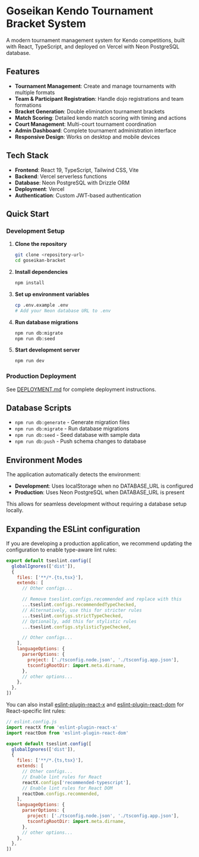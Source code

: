 # Goseikan Kendo Tournament Bracket System

A modern tournament management system for Kendo competitions, built with React, TypeScript, and deployed on Vercel with Neon PostgreSQL database.

## Features

- **Tournament Management**: Create and manage tournaments with multiple formats
- **Team & Participant Registration**: Handle dojo registrations and team formations
- **Bracket Generation**: Double elimination tournament brackets
- **Match Scoring**: Detailed kendo match scoring with timing and actions
- **Court Management**: Multi-court tournament coordination
- **Admin Dashboard**: Complete tournament administration interface
- **Responsive Design**: Works on desktop and mobile devices

## Tech Stack

- **Frontend**: React 19, TypeScript, Tailwind CSS, Vite
- **Backend**: Vercel serverless functions
- **Database**: Neon PostgreSQL with Drizzle ORM
- **Deployment**: Vercel
- **Authentication**: Custom JWT-based authentication

## Quick Start

### Development Setup

1. **Clone the repository**
   ```bash
   git clone <repository-url>
   cd goseikan-bracket
   ```

2. **Install dependencies**
   ```bash
   npm install
   ```

3. **Set up environment variables**
   ```bash
   cp .env.example .env
   # Add your Neon database URL to .env
   ```

4. **Run database migrations**
   ```bash
   npm run db:migrate
   npm run db:seed
   ```

5. **Start development server**
   ```bash
   npm run dev
   ```

### Production Deployment

See [DEPLOYMENT.md](./DEPLOYMENT.md) for complete deployment instructions.

## Database Scripts

- `npm run db:generate` - Generate migration files
- `npm run db:migrate` - Run database migrations  
- `npm run db:seed` - Seed database with sample data
- `npm run db:push` - Push schema changes to database

## Environment Modes

The application automatically detects the environment:

- **Development**: Uses localStorage when no DATABASE_URL is configured
- **Production**: Uses Neon PostgreSQL when DATABASE_URL is present

This allows for seamless development without requiring a database setup locally.

## Expanding the ESLint configuration

If you are developing a production application, we recommend updating the configuration to enable type-aware lint rules:

```js
export default tseslint.config([
  globalIgnores(['dist']),
  {
    files: ['**/*.{ts,tsx}'],
    extends: [
      // Other configs...

      // Remove tseslint.configs.recommended and replace with this
      ...tseslint.configs.recommendedTypeChecked,
      // Alternatively, use this for stricter rules
      ...tseslint.configs.strictTypeChecked,
      // Optionally, add this for stylistic rules
      ...tseslint.configs.stylisticTypeChecked,

      // Other configs...
    ],
    languageOptions: {
      parserOptions: {
        project: ['./tsconfig.node.json', './tsconfig.app.json'],
        tsconfigRootDir: import.meta.dirname,
      },
      // other options...
    },
  },
])
```

You can also install [eslint-plugin-react-x](https://github.com/Rel1cx/eslint-react/tree/main/packages/plugins/eslint-plugin-react-x) and [eslint-plugin-react-dom](https://github.com/Rel1cx/eslint-react/tree/main/packages/plugins/eslint-plugin-react-dom) for React-specific lint rules:

```js
// eslint.config.js
import reactX from 'eslint-plugin-react-x'
import reactDom from 'eslint-plugin-react-dom'

export default tseslint.config([
  globalIgnores(['dist']),
  {
    files: ['**/*.{ts,tsx}'],
    extends: [
      // Other configs...
      // Enable lint rules for React
      reactX.configs['recommended-typescript'],
      // Enable lint rules for React DOM
      reactDom.configs.recommended,
    ],
    languageOptions: {
      parserOptions: {
        project: ['./tsconfig.node.json', './tsconfig.app.json'],
        tsconfigRootDir: import.meta.dirname,
      },
      // other options...
    },
  },
])
```
